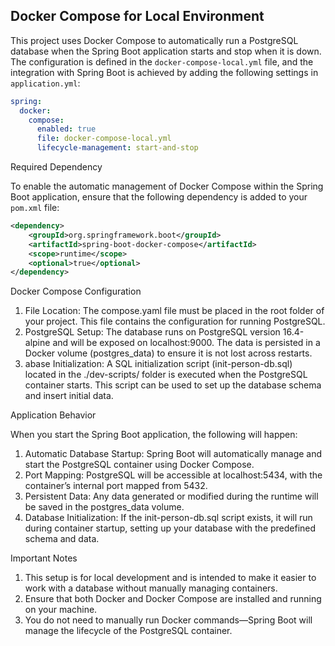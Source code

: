 ## Docker Compose for Local Environment

This project uses Docker Compose to automatically run a PostgreSQL database when the Spring Boot application starts and stop when it is down. The configuration is defined in the `docker-compose-local.yml` file, and the integration with Spring Boot is achieved by adding the following settings in `application.yml`:

```yaml
spring:
  docker:
    compose:
      enabled: true
      file: docker-compose-local.yml
      lifecycle-management: start-and-stop
```
Required Dependency

To enable the automatic management of Docker Compose within the Spring Boot application, ensure that the following dependency is added to your `pom.xml` file:

```xml
<dependency>
    <groupId>org.springframework.boot</groupId>
    <artifactId>spring-boot-docker-compose</artifactId>
    <scope>runtime</scope>
    <optional>true</optional>
</dependency>
```

Docker Compose Configuration
1. File Location: The compose.yaml file must be placed in the root folder of your project. This file contains the configuration for running PostgreSQL.
2. PostgreSQL Setup: The database runs on PostgreSQL version 16.4-alpine and will be exposed on localhost:9000. The data is persisted in a Docker volume (postgres_data) to ensure it is not lost across restarts.
3. abase Initialization: A SQL initialization script (init-person-db.sql) located in the ./dev-scripts/ folder is executed when the PostgreSQL container starts. This script can be used to set up the database schema and insert initial data.

Application Behavior

When you start the Spring Boot application, the following will happen:
1. Automatic Database Startup: Spring Boot will automatically manage and start the PostgreSQL container using Docker Compose.
2. Port Mapping: PostgreSQL will be accessible at localhost:5434, with the container’s internal port mapped from 5432.
3. Persistent Data: Any data generated or modified during the runtime will be saved in the postgres_data volume.
4. Database Initialization: If the init-person-db.sql script exists, it will run during container startup, setting up your database with the predefined schema and data.

Important Notes
1. This setup is for local development and is intended to make it easier to work with a database without manually managing containers.
2. Ensure that both Docker and Docker Compose are installed and running on your machine.
3. You do not need to manually run Docker commands—Spring Boot will manage the lifecycle of the PostgreSQL container.